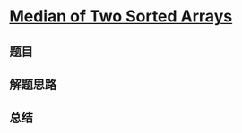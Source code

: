 # [Median of Two Sorted Arrays](https://leetcode.com/problems/median-of-two-sorted-arrays/)

## 题目


## 解题思路


## 总结


